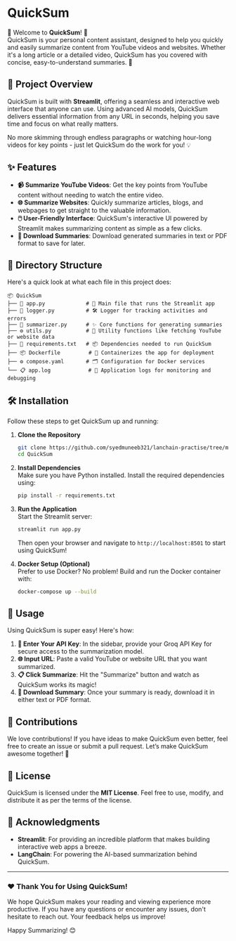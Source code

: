 # QuickSum

🎉 Welcome to **QuickSum**! 🎉  
QuickSum is your personal content assistant, designed to help you quickly and easily summarize content from YouTube videos and websites. Whether it's a long article or a detailed video, QuickSum has you covered with concise, easy-to-understand summaries. 🚀

## 🚀 Project Overview
QuickSum is built with **Streamlit**, offering a seamless and interactive web interface that anyone can use. Using advanced AI models, QuickSum delivers essential information from any URL in seconds, helping you save time and focus on what really matters.

No more skimming through endless paragraphs or watching hour-long videos for key points - just let QuickSum do the work for you! 💡

## ✨ Features
- **📹 Summarize YouTube Videos**: Get the key points from YouTube content without needing to watch the entire video.
- **🌐 Summarize Websites**: Quickly summarize articles, blogs, and webpages to get straight to the valuable information.
- **🖱️ User-Friendly Interface**: QuickSum's interactive UI powered by Streamlit makes summarizing content as simple as a few clicks.
- **💾 Download Summaries**: Download generated summaries in text or PDF format to save for later.

## 📂 Directory Structure
Here's a quick look at what each file in this project does:

```
📦 QuickSum
├── 📜 app.py             # 🚀 Main file that runs the Streamlit app
├── 📝 logger.py          # 🛠️ Logger for tracking activities and errors
├── 🤖 summarizer.py      # ✨ Core functions for generating summaries
├── ⚙️ utils.py           # 🔗 Utility functions like fetching YouTube or website data
├── 📄 requirements.txt   # 📦 Dependencies needed to run QuickSum
├── 📦 Dockerfile         # 🐳 Containerizes the app for deployment
├── ⚙️ compose.yaml       # 🗂️ Configuration for Docker services
└── 📋 app.log            # 🧐 Application logs for monitoring and debugging
```

## 🛠️ Installation
Follow these steps to get QuickSum up and running:

1. **Clone the Repository**
   ```bash
   git clone https://github.com/syedmuneeb321/lanchain-practise/tree/main/QuickSum
   cd QuickSum
   ```

2. **Install Dependencies**  
   Make sure you have Python installed. Install the required dependencies using:
   ```bash
   pip install -r requirements.txt
   ```

3. **Run the Application**  
   Start the Streamlit server:
   ```bash
   streamlit run app.py
   ```

   Then open your browser and navigate to `http://localhost:8501` to start using QuickSum!

4. **Docker Setup (Optional)**  
   Prefer to use Docker? No problem! Build and run the Docker container with:
   ```bash
   docker-compose up --build
   ```

## 🎯 Usage
Using QuickSum is super easy! Here's how:

1. **🔑 Enter Your API Key**: In the sidebar, provide your Groq API Key for secure access to the summarization model.
2. **🌐 Input URL**: Paste a valid YouTube or website URL that you want summarized.
3. **📋 Click Summarize**: Hit the "Summarize" button and watch as QuickSum works its magic!
4. **💾 Download Summary**: Once your summary is ready, download it in either text or PDF format.

## 🤝 Contributions
We love contributions! If you have ideas to make QuickSum even better, feel free to create an issue or submit a pull request. Let’s make QuickSum awesome together! 💪

## 📜 License
QuickSum is licensed under the **MIT License**. Feel free to use, modify, and distribute it as per the terms of the license.

## 🙏 Acknowledgments
- **Streamlit**: For providing an incredible platform that makes building interactive web apps a breeze.
- **LangChain**: For powering the AI-based summarization behind QuickSum.

---
### ❤️ Thank You for Using QuickSum!  
We hope QuickSum makes your reading and viewing experience more productive. If you have any questions or encounter any issues, don't hesitate to reach out. Your feedback helps us improve!

Happy Summarizing! 😊

